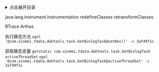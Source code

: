 <details>
<summary>点击展开目录</summary>
<!-- TOC -->


<!-- /TOC -->
</details>


java.lang.instrument.Instrumentation
redefineClasses
retransformClasses

BTrace
Arthas



执行静态方法
`ognl '@com.xinmei.tdata.dwhtools.task.GetBinlogTask@setDes()' -c 3af49f1c`

获取静态变量
`getstatic com.xinmei.tdata.dwhtools.task.GetBinlogTask activeThreadSet`
`ognl '@com.xinmei.tdata.dwhtools.task.GetBinlogTask@activeThreadSet' -c 3af49f1c`
